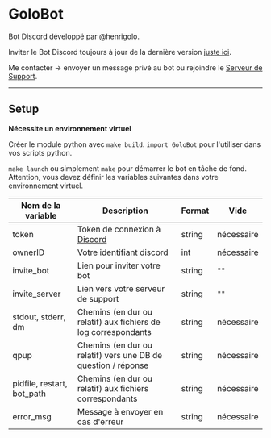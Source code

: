 # GoloBot

Bot Discord développé par @henrigolo.

Inviter le Bot Discord toujours à jour de la dernière version [juste ici](https://discord.com/api/oauth2/authorize?client_id=1045367982060220557&permissions=8&scope=bot%20applications.commands).

Me contacter → envoyer un message privé au bot ou rejoindre le [Serveur de Support](https://discord.gg/V2spkxSp8N).

---

## Setup

**Nécessite un environnement virtuel**

Créer le module python avec `make build`.
`import GoloBot` pour l'utiliser dans vos scripts python.

`make launch` ou simplement `make` pour démarrer le bot en tâche de fond.
Attention, vous devez définir les variables suivantes dans votre environnement virtuel.

| Nom de la variable         | Description                                                                 | Format | Vide       |
|----------------------------|-----------------------------------------------------------------------------|--------|------------|
| token                      | Token de connexion à [Discord](https://discord.com/developers/applications) | string | nécessaire |
| ownerID                    | Votre identifiant discord                                                   | int    | nécessaire |
| invite_bot                 | Lien pour inviter votre bot                                                 | string | `""`       |
| invite_server              | Lien vers votre serveur de support                                          | string | `""`       |
| stdout, stderr, dm         | Chemins (en dur ou relatif) aux fichiers de log correspondants              | string | nécessaire |
| qpup                       | Chemins (en dur ou relatif) vers une DB de question / réponse               | string | nécessaire |
| pidfile, restart, bot_path | Chemins (en dur ou relatif) aux fichiers correspondants                     | string | nécessaire |
| error_msg                  | Message à envoyer en cas d'erreur                                           | string | nécessaire |
